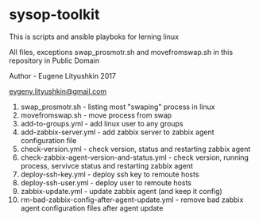 # sysop-toolkit

This is scripts and ansible playboks for lerning  linux

All files, exceptions swap_prosmotr.sh  and movefromswap.sh  in this repository in Public Domain

Author - Eugene Lityushkin 2017

evgeny.lityushkin@gmail.com

1.  swap_prosmotr.sh -    listing most "swaping" process in linux
2.  movefromswap.sh  -    move process from swap
3.  add-to-groups.yml -   add linux user to any groups
4.  add-zabbix-server.yml - add zabbix server to zabbix agent configuration file
5.  check-version.yml -     check version, status and restarting zabbix agent
6.  check-zabbix-agent-version-and-status.yml - check version, running process, servivce status and restarting zabbix agent
7.  deploy-ssh-key.yml -    deploy ssh key to remoute hosts
8.  deploy-ssh-user.yml -   deploy user to remoute hosts
9.  zabbix-update.yml -     update zabbix agent (and keep it config)
10. rm-bad-zabbix-config-after-agent-update.yml - remove bad zabbix agent configuration files after agent update








